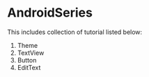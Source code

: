 # AndroidSeries

This includes collection of tutorial listed below:
1. Theme
2. TextView
3. Button
4. EditText
